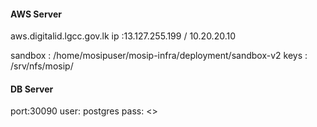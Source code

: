 
#### AWS Server
  
aws.digitalid.lgcc.gov.lk
ip  :13.127.255.199  / 10.20.20.10


sandbox : /home/mosipuser/mosip-infra/deployment/sandbox-v2
keys	: /srv/nfs/mosip/


#### DB Server

port:30090
user: postgres
pass: <>
